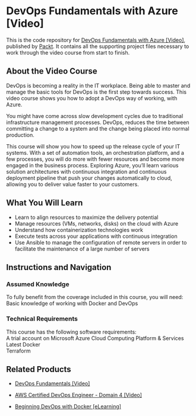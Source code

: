 


# DevOps Fundamentals with Azure [Video]
This is the code repository for [DevOps Fundamentals with Azure [Video]](https://www.packtpub.com/networking-and-servers/devops-fundamentals-azure-video?utm_source=github&utm_medium=repository&utm_campaign=9781789610499), published by [Packt](https://www.packtpub.com/?utm_source=github). It contains all the supporting project files necessary to work through the video course from start to finish.
## About the Video Course
DevOps is becoming a reality in the IT workplace. Being able to master and manage the basic tools for DevOps is the first step towards success. This video course shows you how to adopt a DevOps way of working, with Azure.

You might have come across slow development cycles due to traditional infrastructure management processes. DevOps, reduces the time between committing a change to a system and the change being placed into normal production.

This course will show you how to speed up the release cycle of your IT systems. With a set of automation tools, an orchestration platform, and a few processes, you will do more with fewer resources and become more engaged in the business process. Exploring Azure, you’ll learn various solution architectures with continuous integration and continuous deployment pipeline that push your changes automatically to cloud, allowing you to deliver value faster to your customers.



<H2>What You Will Learn</H2>
<DIV class=book-info-will-learn-text>
<UL>
<LI>Learn to align resources to maximize the delivery potential 
<LI>Manage resources (VMs, networks, disks) on the cloud with Azure 
<LI>Understand how containerization technologies work 
<LI>Execute tests across your applications with continuous integration&nbsp; 
<LI>Use Ansible to manage the configuration of remote servers in order to facilitate the maintenance of a large number of servers </LI></UL></DIV>

## Instructions and Navigation
### Assumed Knowledge
To fully benefit from the coverage included in this course, you will need:<br/>
Basic knowledge of working with Docker and DevOps
### Technical Requirements
This course has the following software requirements:<br/>
A trial account on Microsoft Azure Cloud Computing Platform & Services <br/>
Latest Docker<br/>
Terraform 

## Related Products
* [DevOps Fundamentals [Video]](https://www.packtpub.com/networking-and-servers/devops-fundamentals-video?utm_source=github&utm_medium=repository&utm_campaign=9781789345742)

* [AWS Certified DevOps Engineer - Domain 4 [Video]](https://www.packtpub.com/virtualization-and-cloud/aws-certified-devops-engineer-domain-4-video?utm_source=github&utm_medium=repository&utm_campaign=9781789343564)

* [Beginning DevOps with Docker [eLearning]](https://www.packtpub.com/web-development/beginning-devops-docker-elearning?utm_source=github&utm_medium=repository&utm_campaign=9781789344509)

